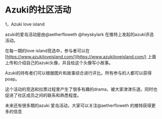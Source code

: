 # Azuki的社区活动

1，Azuki love island

azuki的爱岛活动是由@aetherfloweth @heyskylark 在推特上发起的azuki评选活动。

在每一期的love island竞选中，参与者可以在[https://www.azukiloveisland.com/](https://www.azukiloveisland.com/) 上面上传和介绍自己的azuki头像，并且给这个头像写小故事。

Azuki的持有者们可以根据图片和故事综合进行评比。所有参与的人都可以获得poap。

这个活动的竞选和拉票过程里产生了很多有趣的drama，被大家津津乐道。同时也促进了社区成员之间的联系和熟悉程度。

未来还有很多期的azuki 爱岛活动，大家可以关注@aetherfloweth 的推特获得更多的信息
